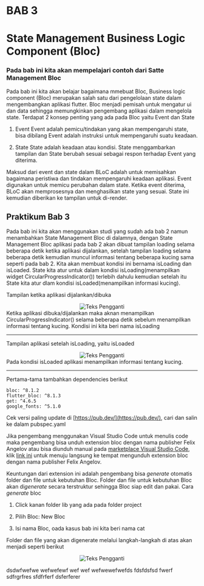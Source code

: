 # BAB 3
# State Management Business Logic Component (Bloc)
### Pada bab ini kita akan mempelajari contoh dari Satte Management Bloc
Pada bab ini kita akan belajar bagaimana mmebuat Bloc, Business logic component (Bloc) merupakan salah satu dari pengelolaan state dalam mengembangkan aplikasi flutter. Bloc menjadi pemisah untuk mengatur ui dan data sehingga memungkinkan pengembang aplikasi dalam mengelola state. Terdapat 2 konsep penting yang ada pada Bloc yaitu Event dan State

1. Event
Event adalah pemicu/tindakan yang akan mempengaruhi state, bisa dibilang Event adalah instruksi untuk mempengaruhi suatu keadaan.

2. State
State adalah keadaan atau kondisi. State menggambarkan tampilan dan State berubah sesuai sebagai respon terhadap Event yang diterima.

Maksud dari event dan state dalam BLoC adalah untuk memisahkan bagaimana peristiwa dan tindakan mempengaruhi keadaan aplikasi. Event digunakan untuk memicu perubahan dalam state. Ketika event diterima, BLoC akan memprosesnya dan menghasilkan state yang sesuai. State ini kemudian diberikan ke tampilan untuk di-render.
## Praktikum Bab 3
Pada bab ini kita akan menggunakan studi yang sudah ada bab 2 namun menambahkan State Management Bloc di dalamnya, dengan State Management Bloc aplikasi pada bab 2 akan dibuat tampilan loading selama beberapa detik ketika aplikasi dijalankan, setelah tampilan loading selama beberapa detik kemudian muncul informasi tentang beberapa kucing sama seperti pada bab 2. Kita akan membuat kondisi ini bernama isLoading dan isLoaded. State kita atur untuk dalam kondisi isLoading(menampilkan widget CircularProgressIndicator()) terlebih dahulu kemudian setelah itu State kita atur dlam kondisi isLoaded(menampilkan informasi kucing).

Tampilan ketika aplikasi dijalankan/dibuka
<div align="center">
  <img src="https://github.com/Rokel15/testing_modulMCS/blob/main/Images/bab%203/isLoading.PNG" alt="Teks Pengganti">
</div>
Ketika aplikasi dibuka/dijalankan maka aknan menampilkan CircularProgressIndicator() selama beberapa detik sebelum menampilkan informasi tentang kucing. Kondisi ini kita beri nama isLoading

---
Tampilan aplikasi setelah isLoading, yaitu isLoaded
<div align="center">
  <img src="https://github.com/Rokel15/testing_modulMCS/blob/main/Images/bab%203/isLoaded.PNG" alt="Teks Pengganti">
</div>
Pada kondisi isLoaded aplikasi menampilkan informasi tentang kucing.

---
Pertama-tama tambahkan dependencies berikut

    bloc: ^8.1.2
    flutter_bloc: ^8.1.3
    get: ^4.6.5
    google_fonts: ^5.1.0

Cek versi paling update di [https://pub.dev/](https://pub.dev/), cari dan salin ke dalam pubspec.yaml

Jika pengembang menggunakan Visual Studio Code untuk menulis code maka pengembang bisa unduh extension bloc dengan nama publisher Felix Angelov atau bisa diunduh manual pada [marketplace Visual Studio Code](https://marketplace.visualstudio.com/), klik [link ini](https://marketplace.visualstudio.com/items?itemName=FelixAngelov.bloc) untuk menuju langsung ke tempat mengunduh extension bloc dengan nama publisher Felix Angelov.

Keuntungan dari extension ini adalah pengembang bisa *generate* otomatis folder dan file untuk kebutuhan Bloc. Folder dan file untuk kebutuhan Bloc akan di*generate* secara terstruktur sehingga Bloc siap edit dan pakai. Cara *generate* bloc
1. Click kanan folder lib yang ada pada folder project
 
2. Pilih Bloc: New Bloc

3. Isi nama Bloc, oada kasus bab ini kita beri nama cat

Folder dan file yang akan digenerate melalui langkah-langkah di atas akan menjadi seperti berikut
<div align="center">
  <img src="https://github.com/Rokel15/testing_modulMCS/blob/main/Images/bab%203/folder%20dan%20file%20bloc.PNG" alt="Teks Pengganti">
</div>

dsdwfwefwe wefwefewf  wef wef wefwewefwefds fdsfdsfsd fwerf sdfrgrfres sfdfrferf dsferferer 
